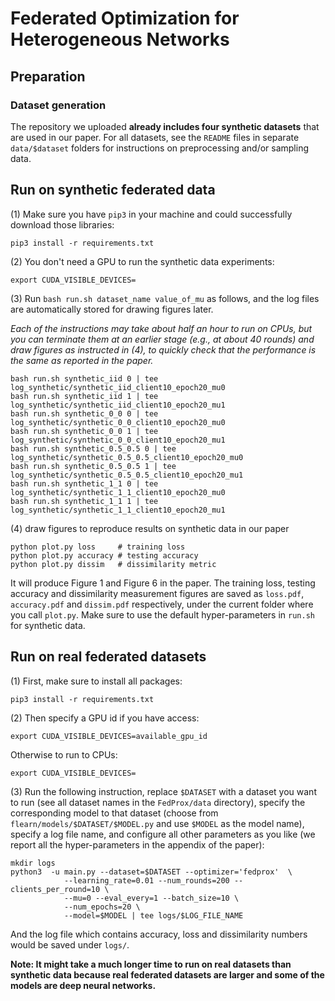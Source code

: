 # Federated Optimization for Heterogeneous Networks


## Preparation

### Dataset generation

The repository we uploaded **already includes four synthetic datasets** that are used in our paper. For all datasets, see the `README` files in separate `data/$dataset` folders for instructions on preprocessing and/or sampling data.



## Run on synthetic federated data 
(1) Make sure you have `pip3` in your machine and could successfully download those libraries:

```
pip3 install -r requirements.txt  
```

(2) You don't need a GPU to run the synthetic data experiments:

```
export CUDA_VISIBLE_DEVICES=
```

(3) Run `bash run.sh dataset_name value_of_mu` as follows, and the log files are automatically stored for drawing figures later.

*Each of the instructions may take about half an hour to run on CPUs, but you can terminate them at an earlier stage (e.g., at about 40 rounds) and draw figures as instructed in (4), to quickly check that the performance is the same as reported in the paper.*

```
bash run.sh synthetic_iid 0 | tee log_synthetic/synthetic_iid_client10_epoch20_mu0
bash run.sh synthetic_iid 1 | tee log_synthetic/synthetic_iid_client10_epoch20_mu1
bash run.sh synthetic_0_0 0 | tee log_synthetic/synthetic_0_0_client10_epoch20_mu0
bash run.sh synthetic_0_0 1 | tee log_synthetic/synthetic_0_0_client10_epoch20_mu1
bash run.sh synthetic_0.5_0.5 0 | tee log_synthetic/synthetic_0.5_0.5_client10_epoch20_mu0
bash run.sh synthetic_0.5_0.5 1 | tee log_synthetic/synthetic_0.5_0.5_client10_epoch20_mu1
bash run.sh synthetic_1_1 0 | tee log_synthetic/synthetic_1_1_client10_epoch20_mu0
bash run.sh synthetic_1_1 1 | tee log_synthetic/synthetic_1_1_client10_epoch20_mu1
```

(4) draw figures to reproduce results on synthetic data in our paper

```
python plot.py loss     # training loss
python plot.py accuracy # testing accuracy
python plot.py dissim   # dissimilarity metric

```


It will produce Figure 1 and Figure 6 in the paper. The training loss, testing accuracy and dissimilarity measurement figures are saved as `loss.pdf`, `accuracy.pdf` and `dissim.pdf` respectively, under the current folder where you call `plot.py`. Make sure to use the default hyper-parameters in `run.sh` for synthetic data.

## Run on real federated datasets

(1) First, make sure to install all packages:

```
pip3 install -r requirements.txt
```
(2) Then specify a GPU id if you have access:

```
export CUDA_VISIBLE_DEVICES=available_gpu_id
```
Otherwise to run to CPUs:

```
export CUDA_VISIBLE_DEVICES=
```

(3) Run the following instruction, replace `$DATASET` with a dataset you want to run (see all dataset names in the `FedProx/data` directory), specify the corresponding model to that dataset (choose from `flearn/models/$DATASET/$MODEL.py` and use `$MODEL` as the model name), specify a log file name, and configure all other parameters as you like (we report all the hyper-parameters in the appendix of the paper):

```
mkdir logs
python3  -u main.py --dataset=$DATASET --optimizer='fedprox'  \
            --learning_rate=0.01 --num_rounds=200 --clients_per_round=10 \
            --mu=0 --eval_every=1 --batch_size=10 \
            --num_epochs=20 \
            --model=$MODEL | tee logs/$LOG_FILE_NAME 
```

And the log file which contains accuracy, loss and dissimilarity numbers would be saved under `logs/`.

**Note: It might take a much longer time to run on real datasets than synthetic data because real federated datasets are larger and some of the models are deep neural networks.**